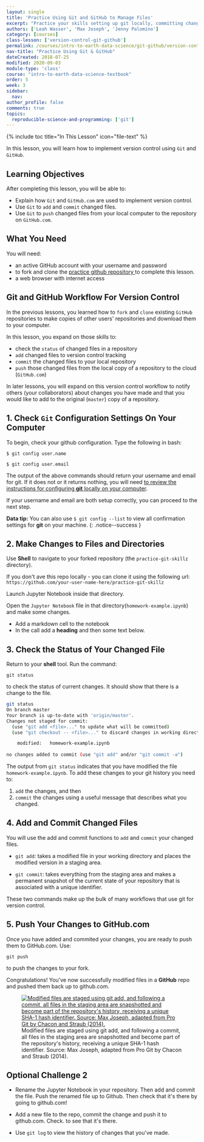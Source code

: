 ```yaml
---
layout: single
title: 'Practice Using Git and GitHub to Manage Files'
excerpt: "Practice your skills setting up git locally, committing changes to files and pushing and pulling files to GitHub.com"
authors: ['Leah Wasser', 'Max Joseph', 'Jenny Palomino']
category: [courses]
class-lesson: ['version-control-git-github']
permalink: /courses/intro-to-earth-data-science/git-github/version-control/guided-activity-version-control/
nav-title: "Practice Using Git & GitHub"
dateCreated: 2018-07-25
modified: 2020-09-03
module-type: 'class'
course: "intro-to-earth-data-science-textbook"
order: 5
week: 3
sidebar:
  nav:
author_profile: false
comments: true
topics:
  reproducible-science-and-programming: ['git']
---
```

{% include toc title="In This Lesson" icon="file-text" %}

In this lesson, you will learn how to implement version control using `Git` and `GitHub`.

<div class='notice--success' markdown="1">

## <i class="fa fa-graduation-cap" aria-hidden="true"></i> Learning Objectives

After completing this lesson, you will be able to:

* Explain how `Git` and `GitHub.com` are used to implement version control.
* Use `Git` to `add` and `commit` changed files.
* Use `Git` to `push` changed files from your local computer to the repository on `GitHub.com`.

## <i class="fa fa-check-square-o fa-2" aria-hidden="true"></i> What You Need

You will need:

* an active GitHub account with your username and password
* to fork and clone the <a href="https://github.com/earthlab-education/practice-git-skillz">practice github repository </a> to complete this lesson.
* a web browser with internet access 

</div>


## Git and GitHub Workflow For Version Control

In the previous lessons, you learned how to `fork` and `clone` existing `GitHub` repositories to make copies of other users' repositories and download them to your computer. 

In this lesson, you expand on those skills to:

* check the `status` of changed files in a repository
* `add` changed files to version control tracking
* `commit` the changed files to your local repository
* `push` those changed files from the local copy of a repository to the cloud (`GitHub.com`)

In later lessons, you will expand on this version control workflow to notify others (your collaborators) about changes you have made and that you would like to add to the original (`master`) copy of a repository.  

## 1. Check `Git` Configuration Settings On Your Computer

To begin, check your github configuration. Type the following in bash:  

`$ git config user.name`

`$ git config user.email`

The output of the above commands should return your username and email for git. If it does not
or it returns nothing, you will need <a href="{{ site.url }}/courses/intro-to-earth-data-science/git-github/version-control/git-commands/">to review the instructions for configuring **git** locally on your computer</a>. 

If your username and email are both setup correctly, you can proceed to the next step.

<i class="fa fa-star"></i> **Data tip:** You can also use `$ git config --list` to view all confirmation settings for **git** on your machine.</a>
{: .notice--success }


## 2. Make Changes to Files and Directories

Use **Shell** to navigate to your forked repository (the `practice-git-skillz` directory).

If you don't ave this repo locally - you can clone it using the following url: `https://github.com/your-user-name-here/practice-git-skillz` 

Launch Jupyter Notebook inside that directory. 

Open the `Jupyter Notebook` file in that directory(`homework-example.ipynb`) and make some changes.

* Add a markdown cell to the notebook
* In the call add a **heading** and then some text below. 


## 3. Check the Status of Your Changed File

Return to your **shell** tool. Run the command:

`git status` 

to check the status of current changes. It should show that there is a change to the file. 

```bash
git status
On branch master
Your branch is up-to-date with 'origin/master'.
Changes not staged for commit:
  (use "git add <file>..." to update what will be committed)
  (use "git checkout -- <file>..." to discard changes in working directory)

	modified:   homework-example.ipynb
    
no changes added to commit (use "git add" and/or "git commit -a")
```

The output from `git status` indicates that you have modified the file `homework-example.ipynb`.
To add these changes to your git history you need to:

1. `add` the changes, and then
2. `commit` the changes using a useful message that describes what you changed.


## 4. Add and Commit Changed Files

You will use the add and commit functions to `add` and `commit` your changed files.

* `git add`: takes a modified file in your working directory and places the modified version in a staging area.

* `git commit`: takes everything from the staging area and makes a permanent snapshot of the current state of your repository that is associated with a unique identifier.

These two commands make up the bulk of many workflows that use git for version control.

## 5. Push Your Changes to GitHub.com

Once you have added and commited your changes, you are ready to push them to GitHub.com. Use:

`git push` 

to push the changes to your fork.

Congratulations! You've now successfully modified files in a **GitHub** repo and pushed them back up to github.com.

<figure>
   <a href="{{ site.url }}/images/earth-analytics/git-version-control/git-add-commit.png">
   <img src="{{ site.url }}/images/earth-analytics/git-version-control/git-add-commit.png" alt="Modified files are staged using git add, and following a commit, all files in the staging area are snapshotted and become part of the repository's history, receiving a unique SHA-1 hash identifier. Source: Max Joseph, adapted from Pro Git by Chacon and Straub (2014)."></a>
   <figcaption> Modified files are staged using git add, and following a commit, all files in the staging area are snapshotted and become part of the repository's history, receiving a unique SHA-1 hash identifier. Source: Max Joseph, adapted from Pro Git by Chacon and Straub (2014).
   </figcaption>
</figure>



<div class="notice--warning" markdown="1">

## <i class="fa fa-pencil-square-o" aria-hidden="true"></i> Optional Challenge 2

* Rename the Jupyter Notebook in your repository. Then add and commit the file.
Push the renamed file up to Github. Then check that it's there by going to github.com!

* Add a new file to the repo, commit the change and push it to github.com. Check. to see that it's there. 
* Use `git log` to view the history of changes that you've made.  
</div>
